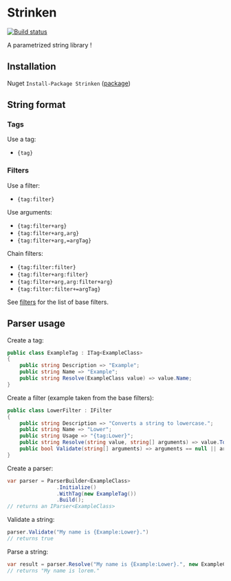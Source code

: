 # Strinken

[![Build status](https://ci.appveyor.com/api/projects/status/038gqsusfw0srmst?svg=true)](https://ci.appveyor.com/project/k94ll13nn3/strinken)

A parametrized string library !

## Installation

Nuget `Install-Package Strinken` ([package](https://www.nuget.org/packages/Strinken/))

## String format

### Tags

Use a tag: 
- `{tag}`

### Filters

Use a filter:
- `{tag:filter}`

Use arguments:
- `{tag:filter+arg}`
- `{tag:filter+arg,arg}`
- `{tag:filter+arg,=argTag}`

Chain filters:
- `{tag:filter:filter}`
- `{tag:filter+arg:filter}`
- `{tag:filter+arg,arg:filter+arg}`
- `{tag:filter:filter+=argTag}`

See [filters](doc/filters.md) for the list of base filters.

## Parser usage

Create a tag:
``` csharp
public class ExampleTag : ITag<ExampleClass>
{
    public string Description => "Example";
    public string Name => "Example";
    public string Resolve(ExampleClass value) => value.Name;
}
```

Create a filter (example taken from the base filters):
``` csharp
public class LowerFilter : IFilter
{
    public string Description => "Converts a string to lowercase.";
    public string Name => "Lower";
    public string Usage => "{tag:Lower}";
    public string Resolve(string value, string[] arguments) => value.ToLowerInvariant();
    public bool Validate(string[] arguments) => arguments == null || arguments.Length == 0;
}
```

Create a parser:
``` csharp
var parser = ParserBuilder<ExampleClass>
                .Initialize()
                .WithTag(new ExampleTag())
                .Build();
// returns an IParser<ExampleClass>
``` 

Validate a string:
``` csharp
parser.Validate("My name is {Example:Lower}.")
// returns true
```

Parse a string:
``` csharp
var result = parser.Resolve("My name is {Example:Lower}.", new ExampleClass { Name = "Lorem" })
// returns "My name is lorem."
```